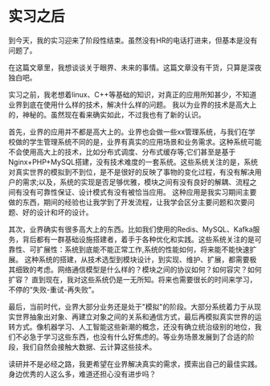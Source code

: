 # 实习之后

到今天，我的实习迎来了阶段性结束。虽然没有HR的电话打进来，但基本是没有问题了。

在这篇文章里，我想谈谈关于眼界、未来的事情。这篇文章没有干货，只算是深夜独白吧。

实习之前，我老想着linux、C++等基础的知识，对真正的应用所知甚少，不知道业界到底在使用什么样的技术，解决什么样的问题。
我以为业界的技术是高大上的，神秘的。虽然现在看来确实如此，不过我也有了新的认识。

首先，业界的应用并不都是高大上的。业界也会做一些xx管理系统，与我们在学校做的学生管理系统不同的是，业界有真实的应用场景和业务需求。这种系统可能不会使用高大上的技术，比如分布式调度、分布式缓存等;它们甚至是基于Nginx+PHP+MySQL搭建，没有技术难度的一套系统。这些系统关注的是，系统对真实世界的模拟到不到位，是不是很好的反映了事物的变化过程，有没有解决用户的需求;以及，系统的实现是否足够优雅，模块之间有没有良好的解耦、流程之间有没有可靠性保证、设计模式有没有被恰当应用。
这种应用是我实习期间主要做的东西，期间的经验也让我学到了开发流程，让我学会区分主要问题和次要问题、好的设计和坏的设计。

其次，业界确实有很多高大上的东西。比如我们使用的Redis、MySQL、Kafka服务，背后都有一群基础设施搭建者，着手于各种优化和实践。这些系统关注的是可靠性、可扩展性：系统到底能不能正常工作,系统的性能如何，将来能不能快速扩展。
这种系统的搭建，从技术选型到模块设计，到实现、维护、扩展，都需要极其细致的考虑。网络通信模型是什么样的？模块之间的协议如何？如何容灾？如何扩容？
直到现在，我对这些系统仍是一无所知。将来也需要很长的时间来学习，不停的“失败-重试-再失败”。

最后，当前时代，业界大部分业务还是处于"模拟"的阶段。大部分系统着力于从现实世界抽象出对象、再建立对象之间的关系和通信方式，最后再模拟真实世界的运转方式。像机器学习、人工智能这些新潮的概念，还没有确立统治级别的地位，我们不必急于学习这些东西，也没有什么好焦虑的。等业务场景发展到了合适的阶段，我们自然会接触大数据、云计算这些技术。

读研并不是必经之路，我更希望在业界解决真实的需求，摸索出自己的最佳实践。身边优秀的人这么多，难道还担心没有进步吗？

